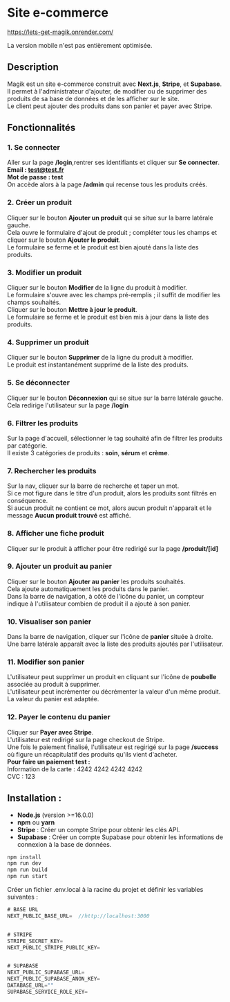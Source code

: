 # Site e-commerce

https://lets-get-magik.onrender.com/

La version mobile n'est pas entièrement optimisée.

## Description

Magik est un site e-commerce construit avec  **Next.js**, **Stripe**, et **Supabase**.  
Il permet à l'administrateur d'ajouter, de modifier ou de supprimer des produits de sa base de données et de 
les afficher sur le site.  
Le client peut ajouter des produits dans son panier et payer avec Stripe.

  

## Fonctionnalités


### 1. Se connecter
Aller sur la page **/login**,rentrer ses identifiants et cliquer sur **Se connecter**.  
**Email : test@test.fr**  
**Mot de passe : test**  
On accède alors à la page **/admin** qui recense tous les produits créés.

### 2. Créer un produit
Cliquer sur le bouton **Ajouter un produit** qui se situe sur la barre latérale gauche.  
Cela ouvre le formulaire d'ajout de produit ; compléter tous les champs et cliquer sur le bouton **Ajouter le produit**.  
Le formulaire se ferme et le produit est bien ajouté dans la liste des produits.

### 3. Modifier un produit
Cliquer sur le bouton **Modifier** de la ligne du produit à modifier.  
Le formulaire s'ouvre avec les champs pré-remplis ; il suffit de modifier les champs souhaités.  
Cliquer sur le bouton **Mettre à jour le produit**.  
Le formulaire se ferme et le produit est bien mis à jour dans la liste des produits.

### 4. Supprimer un produit
Cliquer sur le bouton **Supprimer** de la ligne du produit à modifier.  
Le produit est instantanément supprimé de la liste des produits. 

### 5. Se déconnecter
Cliquer sur le bouton **Déconnexion** qui se situe sur la barre latérale gauche.  
Cela redirige l'utilisateur sur la page **/login**

### 6. Filtrer les produits
Sur la page d'accueil, sélectionner le tag souhaité afin de filtrer les produits par catégorie.  
Il existe 3 catégories de produits : **soin**, **sérum** et **crème**.

### 7. Rechercher les produits 
Sur la nav, cliquer sur la barre de recherche et taper un mot.  
Si ce mot figure dans le titre d'un produit, alors les produits sont filtrés en conséquence.  
Si aucun produit ne contient ce mot, alors aucun produit n'apparait et le message **Aucun produit trouvé** est affiché. 

### 8. Afficher une fiche produit
Cliquer sur le produit à afficher pour être redirigé sur la page **/produit/[id]** 

### 9. Ajouter un produit au panier
Cliquer sur le bouton **Ajouter au panier** les produits souhaités.  
Cela ajoute automatiquement les produits dans le panier.  
Dans la barre de navigation, à côté de l'icône du panier, un compteur indique à l'utilisateur combien de produit 
il a ajouté à son panier. 

### 10. Visualiser son panier
Dans la barre de navigation, cliquer sur l'icône de **panier** située à droite.  
Une barre latérale apparaît avec la liste des produits ajoutés par l'utilisateur. 

### 11. Modifier son panier
L'utilisateur peut supprimer un produit en cliquant sur l'icône de **poubelle** associée au produit à supprimer.  
L'utilisateur peut incrémenter ou décrémenter la valeur d'un même produit.  
La valeur du panier est adaptée. 

### 12. Payer le contenu du panier
Cliquer sur **Payer avec Stripe**.  
L'utilisateur est redirigé sur la page checkout de Stripe.  
Une fois le paiement finalisé, l'utilisateur est regirigé sur la page **/success** où figure un 
récapitulatif des produits qu'ils vient d'acheter.  
**Pour faire un paiement test :**  
Information de la carte : 4242 4242 4242 4242  
CVC : 123



## Installation :

- **Node.js** (version >=16.0.0)
- **npm** ou **yarn**
- **Stripe** : Créer un compte Stripe pour obtenir les clés API.
- **Supabase** : Créer un compte Supabase pour obtenir les informations de connexion à la base de données.

```bash
npm install
npm run dev
npm run build 
npm run start
```

Créer un fichier .env.local à la racine du projet et définir les variables suivantes :  


```jsx
# BASE URL
NEXT_PUBLIC_BASE_URL=  //http://localhost:3000


# STRIPE 
STRIPE_SECRET_KEY=
NEXT_PUBLIC_STRIPE_PUBLIC_KEY=


# SUPABASE
NEXT_PUBLIC_SUPABASE_URL=
NEXT_PUBLIC_SUPABASE_ANON_KEY=
DATABASE_URL=""
SUPABASE_SERVICE_ROLE_KEY=
```

